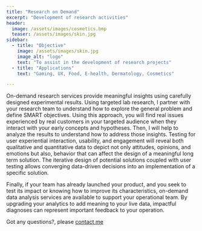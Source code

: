 ```yaml
---
title: "Research on Demand"
excerpt: "Development of research activities"
header:
  image: /assets/images/cosmetics.bmp
  teaser: /assets/images/skin.jpg
sidebar:
  - title: "Objective"
    image: /assets/images/skin.jpg
    image_alt: "logo"
    text: "To assist in the development of research projects"
  - title: "Applications"
    text: "Gaming, UX, Food, E-health, Dermatology, Cosmetics"

---
```

On-demand research services provide meaningful insights using carefully designed experimental results.
Using targeted lab research, I partner with your research team to understand how to explore the general problem 
and define SMART objectives. Using this approach, you will find real issues experienced by real customers in 
your targeted audience when they interact with your early concepts and hypotheses. Then, I will help to analyze 
the results to understand how to address those insights. Testing for user experiential interaction, usability, and 
engagement will reveal both qualitative and quantitative data to depict not only attitudes, opinions, and emotions but
also, behavior that can affect the design of a meaningful long term solution. 
The iterative design of potential solutions coupled with user testing allows converging data-driven decisions into 
an implementation of a specific solution.

Finally, if your team has already launched your product, and you seek to test its impact or knowing how to improve its
characteristics, on-demand data analysis services are available to support your operational team.
By upgrading your analytics to add meaning to your live data, impactful diagnoses can represent
important feedback to your operation.

Got any questions?, please [contact me](https://forms.gle/63NYpG1siX6E4KGj8)